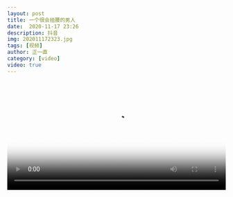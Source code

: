 ```yaml
---
layout: post
title: 一个很会扭腰的男人
date:  2020-11-17 23:26
description: 抖音
img: 202011172323.jpg
tags: [视频]
author: 正一直
category: [video]
video: true
---
```

<video controls loop preload="auto" poster="/assets/img/202011172323.jpg" width="100%" src="https://oss.xnan.top/%E5%B8%85%E5%93%A5%E8%A7%86%E9%A2%91/%E6%AD%A3%E4%B8%80%E7%9B%B4/%E4%B8%80%E4%B8%AA%E5%BE%88%E4%BC%9A%E6%89%AD%E8%85%B0%E7%9A%84%E7%94%B7%E4%BA%BA.mp4"></video>
     
